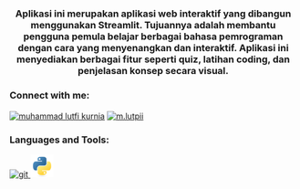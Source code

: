 <h3 align="center">Aplikasi ini merupakan aplikasi web interaktif yang dibangun menggunakan Streamlit. Tujuannya adalah membantu pengguna pemula belajar berbagai bahasa pemrograman dengan cara yang menyenangkan dan interaktif. Aplikasi ini menyediakan berbagai fitur seperti quiz, latihan coding, dan penjelasan konsep secara visual.</h3>

<h3 align="left">Connect with me:</h3>
<p align="left">
<a href="https://linkedin.com/in/muhammad lutfi kurnia" target="blank"><img align="center" src="https://raw.githubusercontent.com/rahuldkjain/github-profile-readme-generator/master/src/images/icons/Social/linked-in-alt.svg" alt="muhammad lutfi kurnia" height="30" width="40" /></a>
<a href="https://instagram.com/m.lutpii" target="blank"><img align="center" src="https://raw.githubusercontent.com/rahuldkjain/github-profile-readme-generator/master/src/images/icons/Social/instagram.svg" alt="m.lutpii" height="30" width="40" /></a>
</p>

<h3 align="left">Languages and Tools:</h3>
<p align="left"> <a href="https://git-scm.com/" target="_blank" rel="noreferrer"> <img src="https://www.vectorlogo.zone/logos/git-scm/git-scm-icon.svg" alt="git" width="40" height="40"/> </a> <a href="https://www.python.org" target="_blank" rel="noreferrer"> <img src="https://raw.githubusercontent.com/devicons/devicon/master/icons/python/python-original.svg" alt="python" width="40" height="40"/> </a> </p>
